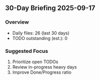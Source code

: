 ﻿## 30-Day Briefing 2025-09-17

### Overview
- Daily files: 26 (last 30 days)
- TODO outstanding (est.): 0

### Suggested Focus
1) Prioritize open TODOs
2) Review in-progress heavy days
3) Improve Done/Progress ratio
